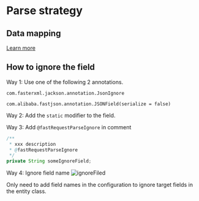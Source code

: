 # Parse strategy
## Data mapping
[Learn more](../getstarted/dataMapping.md)

## How to ignore the field
Way 1: Use one of the following 2 annotations.

```
com.fasterxml.jackson.annotation.JsonIgnore

com.alibaba.fastjson.annotation.JSONField(serialize = false)
```

Way 2: Add the `static` modifier to the field.

Way 3: Add `@fastRequestParseIgnore` in comment

```java
/**
 * xxx description
 * @fastRequestParseIgnore
 */
private String someIgnoreField;
```

Way 4: Ignore field name
![ignoreFiled](/img/2024.1.1/ignoreFiled_en.png)

Only need to add field names in the configuration to ignore target fields in the entity class.
